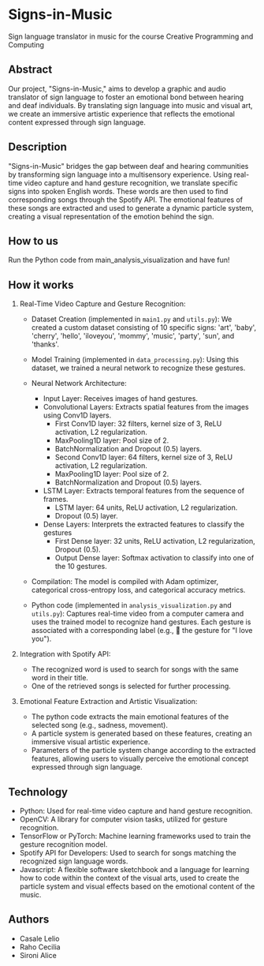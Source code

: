 # Signs-in-Music
Sign language translator in music for the course Creative Programming and Computing

## Abstract
Our project, "Signs-in-Music," aims to develop a graphic and audio translator of sign language to foster an emotional bond between hearing and deaf individuals. By translating sign language into music and visual art, we create an immersive artistic experience that reflects the emotional content expressed through sign language.

## Description
"Signs-in-Music" bridges the gap between deaf and hearing communities by transforming sign language into a multisensory experience. Using real-time video capture and hand gesture recognition, we translate specific signs into spoken English words. These words are then used to find corresponding songs through the Spotify API. The emotional features of these songs are extracted and used to generate a dynamic particle system, creating a visual representation of the emotion behind the sign.

## How to us
Run the Python code from main_analysis_visualization and have fun!

## How it works
1. Real-Time Video Capture and Gesture Recognition:
   * Dataset Creation (implemented in `main1.py` and `utils.py`): We created a custom dataset consisting of 10 specific signs: 'art', 'baby', 'cherry', 'hello', 'iloveyou', 'mommy', 'music', 'party', 'sun', and 'thanks'.
   * Model Training (implemented in `data_processing.py`): Using this dataset, we trained a neural network to recognize these gestures.
   * Neural Network Architecture:
     - Input Layer: Receives images of hand gestures.
     - Convolutional Layers: Extracts spatial features from the images using Conv1D layers.
       - First Conv1D layer: 32 filters, kernel size of 3, ReLU activation, L2 regularization.
       - MaxPooling1D layer: Pool size of 2.
       - BatchNormalization and Dropout (0.5) layers.
       - Second Conv1D layer: 64 filters, kernel size of 3, ReLU activation, L2 regularization.
       - MaxPooling1D layer: Pool size of 2.
       - BatchNormalization and Dropout (0.5) layers.
     - LSTM Layer: Extracts temporal features from the sequence of frames.
       - LSTM layer: 64 units, ReLU activation, L2 regularization.
       - Dropout (0.5) layer.
     - Dense Layers: Interprets the extracted features to classify the gestures
        - First Dense layer: 32 units, ReLU activation, L2 regularization, Dropout (0.5).
        - Output Dense layer: Softmax activation to classify into one of the 10 gestures.
   * Compilation: The model is compiled with Adam optimizer, categorical cross-entropy loss, and categorical accuracy metrics.

   * Python code (implemented in `analysis_visualization.py` and `utils.py`): Captures real-time video from a computer camera and uses the trained model to recognize hand gestures. Each gesture is associated with a corresponding label (e.g., 🤟 the gesture for "I love you").

3. Integration with Spotify API:
   * The recognized word is used to search for songs with the same word in their title.
   * One of the retrieved songs is selected for further processing.
4. Emotional Feature Extraction and Artistic Visualization:
   * The python code extracts the main emotional features of the selected song (e.g., sadness,
     movement).
   * A particle system is generated based on these features, creating an immersive visual artistic
     experience.
   * Parameters of the particle system change according to the extracted features, allowing users to
     visually perceive the emotional concept expressed through sign language.

## Technology
* Python: Used for real-time video capture and hand gesture recognition.
* OpenCV: A library for computer vision tasks, utilized for gesture recognition.
* TensorFlow or PyTorch: Machine learning frameworks used to train the gesture recognition model.
* Spotify API for Developers: Used to search for songs matching the recognized sign language words.
* Javascript: A flexible software sketchbook and a language for learning how to code within the context of the visual arts, used to create the particle system and visual effects based on the emotional content of the music.

## Authors
* Casale Lelio
* Raho Cecilia
* Sironi Alice
